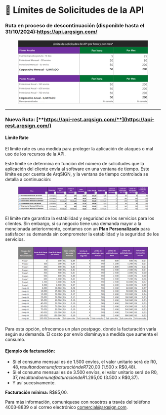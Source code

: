 # 🔳 Límites de Solicitudes de la API

### Ruta en proceso de descontinuación (disponible hasta el 31/10/2024):[**https://api.arqsign.com/** ](https://api.arqsign.com/)

<figure><img src="../../../.gitbook/assets/image (759).png" alt=""><figcaption></figcaption></figure>

***

### Nueva Ruta: [**https://api-rest.arqsign.com/**](https://api-rest.arqsign.com/)

#### Límite Rate

El límite rate es una medida para proteger la aplicación de ataques o mal uso de los recursos de la API.

Este límite se determina en función del número de solicitudes que la aplicación del cliente envía al software en una ventana de tiempo. Este límite es por cuenta de ArqSIGN, y la ventana de tiempo controlada se detalla a continuación:

<figure><img src="../../../.gitbook/assets/image (760).png" alt=""><figcaption></figcaption></figure>

El límite rate garantiza la estabilidad y seguridad de los servicios para los clientes. Sin embargo, si su negocio tiene una demanda mayor a la mencionada anteriormente, contamos con un **Plan Personalizado** para satisfacer su demanda sin comprometer la estabilidad y la seguridad de los servicios.

<figure><img src="../../../.gitbook/assets/image (761).png" alt=""><figcaption></figcaption></figure>

Para esta opción, ofrecemos un plan postpago, donde la facturación varía según su demanda. El costo por envío disminuye a medida que aumenta el consumo.

#### Ejemplo de facturación:

* Si el consumo mensual es de 1.500 envíos, el valor unitario será de R$0,48, resultando en una facturación de R$720,00 (1.500 x R$0,48).
* Si el consumo mensual es de 3.500 envíos, el valor unitario será de R$0,37, resultando en una facturación de R$1.295,00 (3.500 x R$0,37).
* Y así sucesivamente.

**Facturación mínima:** R$85,00.

Para más información, comuníquese con nosotros a través del teléfono 4003-8839 o al correo electrónico comercial@arqsign.com.
